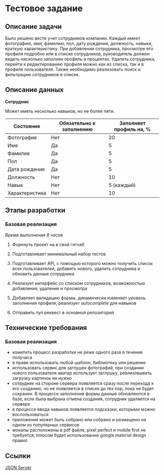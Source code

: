 # Тестовое задание
## Описание задачи
Было решено вести учет сотрудников компании. Каждый имеет фотографию, имя, фамилию, пол, дату рождения, должность, навыки, краткую характеристику. При добавлении сотрудника, просмотре его профиля подробно или в списке сотрудников, руководитель должен видеть насколько заполнен профиль в процентах. Удалить сотрудника, перейти к редактированию профиля можно как из списка, так и в профиле пользователя. Также необходимо реализовать поиск и фильтрацию сотрудников в списке.

## Описание данных
**Сотрудник**

Может иметь несколько навыков, но не более пяти.

Состояние | Обязательно к заполнению | Заполняет профиль на, %
----------|--------------------------|------------------------
Фотография | Нет | 20
Имя | Да | 5
Фамилия | Да | 5
Пол | Да | 5
Дата рождения | Да | 5
Должность | Нет | 10
Навык | Нет | 5 (каждый)
Характеристика | Нет | 10

## Этапы разработки
### Базовая реализация
*Время выполнения 8 часов*

1. Форкнуть проект на в свой гитхаб

2. Подготавливает минимальный набор тестов

3. Подготавливает API, с помощью которого можно получить список всех пользователей, добавить нового, удалить сотрудника и обновить данные сотрудника

4. Реализует интерфейс со списком сотрудников, возможностью добавления, удаления и просмотра

5. Добавляет валидацию формы, динамически изменяет уровень заполнения профиля, реализует *autocomplete* для навыков

6. Отправить пул реквест в основной репозиторий

## Технические требования
### Базовая реализация
* комитить процесс разработки не реже одного раза в течение получаса
* в праве использовать любой шаблон, библиотеку или решение
* использовать сервис для заглушек фотографий, при создании нового пользователя аватар использует заглушку, реализовывать загрузку картинок не нужно
* сотрудник на стороне сервера появляется сразу после перехода к его созданию, но не появляется в списке до тех пор, пока не будет сохранен. В процессе заполнения формы данные обновляются в базе, если была выбрана отмена создания, сотрудник удаляется на сервере
* в процессе ввода навыков появляется подсказки, которыми можно воспользоваться
* приложение может быть собрано или собрано и размещено на одном из популярных сервисов
* мокапы расположены в pdf файле, pixel perfect и mobile first не требуется, плюсом будет использование google material design правил

## Ссылки
[JSON Server](https://github.com/typicode/json-server)
